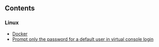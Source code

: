 ## Contents
### Linux
- [ Docker ](Linux/docker.md)
- [Prompt only the password for a default user in virtual console login](Linux/default_user_login.md)
